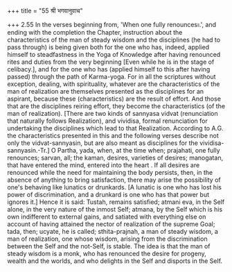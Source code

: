+++
title = "55 श्री भगवानुवाच"

+++
2.55 In the verses beginning from, 'When one fully renounces৷৷.', and
ending with the completion the Chapter, instruction about the
characteristics of the man of steady wisdom and the disciplines (he had
to pass through) is being given both for the one who has, indeed,
applied himself to steadfastness in the Yoga of Knowledge after having
renounced rites and duties from the very beginning \[Even while he is in
the stage of celibacy.\], and for the one who has (applied himself to
this after having passed) through the path of Karma-yoga. For in all the
scriptures without exception, dealing, with spirituality, whatever are
the characteristics of the man of realization are themselves presented
as the disciplines for an aspirant, because these (characteristics) are
the result of effort. And those that are the disciplines reiring effort,
they become the characteristics (of the man of realization). \[There are
two kinds of sannyasa vidvat (renunciation that naturally follows
Realization), and vividisa, formal renunciation for undertaking the
disciplines which lead to that Realization. According to A.G. the
characteristics presented in this and the following verses describe not
only the vidvat-sannyasin, but are also meant as disciplines for the
vividisa-sannyasin.-Tr.\] O Partha, yada, when, at the time when;
prajahati, one fully renounces; sarvan, all; the kaman, desires,
varieties of desires; manogatan, that have entered the mind, entered
into the heart . If all desires are renounced while the need for
maintaining the body persists, then, in the absence of anything to bring
satisfaction, there may arise the possibility of one's behaving like
lunatics or drunkards. \[A lunatic is one who has lost his power of
discrimination, and a drunkard is one who has that power but ignores
it.\] Hence it is said: Tustah, remains satisfied; atmani eva, in the
Self alone, in the very nature of the inmost Self; atmana, by the Self
which is his own indifferent to external gains, and satiated with
everything else on account of having attained the nector of realization
of the supreme Goal; tada, then; ucyate, he is called; sthita-prajnah, a
man of steady wisdom, a man of realization, one whose wisdom, arising
from the discrimination between the Self and the not-Self, is stable.
The idea is that the man of steady wisdom is a monk, who has renounced
the desire for progeny, wealth and the worlds, and who delights in the
Self and disports in the Self.

